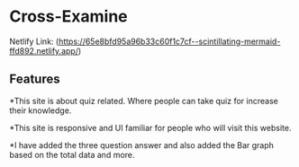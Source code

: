 # Cross-Examine

Netlify Link: (https://65e8bfd95a96b33c60f1c7cf--scintillating-mermaid-ffd892.netlify.app/)

## Features

\*This site is about quiz related. Where people can take quiz for increase their knowledge.

\*This site is responsive and UI familiar for people who will visit this website.

\*I have added the three question answer and also added the Bar graph based on the total data and more.
